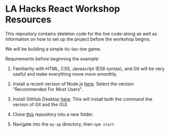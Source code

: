 # LA Hacks React Workshop Resources

This repository contains skeleton code for the
live code-along as well as information on how to
set up the project before the workshop begins.

We will be building a simple tic-tac-toe game.

Requirements before beginning the example:

1) Familiarity with HTML, CSS, Javascript (ES6 syntax), and Git
   will be very useful and make everything move more smoothly.

2) Install a recent version of Node.js [here](https://nodejs.org/en/).
   Select the version "Recommended For Most Users".

3) Install GitHub Desktop [here](https://desktop.github.com/). This will
   install both the command line version of Git and the GUI.

4) Clone [this](https://github.com/punteek/la_hacks_react_workshop)
   repository into a new folder.

5) Navigate into the `my-ap` directory, then `npm start`